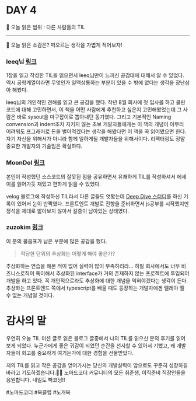 # DAY 4

🚀 오늘 읽은 범위 : 다른 사람들의 TIL

---

<aside>
🤔 오늘 읽은 소감은? 떠오르는 생각을 가볍게 적어보자!

</aside>

### leeq님 [링크](https://nomadcoders.co/community/thread/2215)

1장을 읽고 작성한 TIL을 읽으면서 leeq님만이 느끼신 공감대에 대해서 알 수 있었다. 역시 공학계열이라면 무엇인가 일맥상통하는 부분이 있을 수 밖에 없다는 생각을 장난삼아 해봤다.

leeq님의 개인적인 견해를 읽고 큰 공감을 했다. 작년 8월 회사에 첫 입사를 하고 클린코드에 대해 고민하면서, 이 책을 어떤 사람에게 추천하고 싶은지 고민해봤었는데 그 사람은 바로 sysout을 마구잡이로 뽑아내던 동기였다. 그리고 기본적인 Naming convension과 indent조차 지키지 않는 초보 개발자들에게는 이 책의 개념이 아무리 어려워도 프그래머로 돈을 벌어먹겠다는 생각을 해봤다면 이 책을 꼭 읽어봤으면 한다. 자기 자신을 위해서가 아니라 함께 일하게될 개발자들을 위해서이다. 리팩터링도 정말 중요한 개발자의 기술임은 확실하다.

### MoonDol [링크](https://velog.io/@inkyu0103/Books-Clean-Code-TIL-2)

본인이 작성했던 소스코드의 잘못된 점을 공유하면서 유쾌하게 TIL를 작성하셔서 에세이를 읽어가듯 재밌고 편하게 읽을 수 있었다.

velog 블로그에 작성하신 TIL라서 다른 글들도 엿봤는데 [Deep Dive 스터디](https://velog.io/@broccolism/%EB%93%9C%EB%94%94%EC%96%B4-%EC%99%84%EB%8F%85-%EB%AA%A8%EB%8D%98-%EC%9E%90%EB%B0%94%EC%8A%A4%ED%81%AC%EB%A6%BD%ED%8A%B8-Deep-Dive-%EC%8A%A4%ED%84%B0%EB%94%94-%ED%9B%84%EA%B8%B0)를 하신 기록이 있어서 눈이 반짝였다. 프론트엔트 개발로 전향을 준비하면서 js공부를 시작했지만 정석을 제대로 밟아보지 않아서 갈증이 남아있는 상태였다.

### zuzokim [링크](https://nomadcoders.co/community/thread/2187)

이 분의 물음표가 남은 부분에 많은 공감을 했다.

> 적당한 단위의 추상화는 어떻게 해야 좋은가?

추상화하는 연습을 해본 적이 없어 실력이 많이 부족하리라... 하필 회사에서도 너무 비즈니스로직이 특이해서 추상화된 interface가 거의 존재하지 않는 프로젝트에 투입되어 개발을 하고 있다. 꼭 개인적으로라도 추상화에 대한 개념을 익혀야겠다는 생각이 든다. 추상화는 프론트엔드 쪽에서 typescript를 배울 때도 등장하는 개발자에겐 뗄레야 뗄 수 없는 개념일 것이다.

# 감사의 말

우연히 오늘 TIL 미션 글로 읽은 블로그 글중에서 나의 TIL를 읽으신 분의 후기를 읽어보게 되었다. 누군가에게 좋은 귀감이 되었던 순간을 선사할 수 있어서 기뻤고, 왜 개발자들이 회고를 중요하게 여기는가에 대한 경험을 선물받았다.

저의 TIL를 읽고 작은 공감을 얻어가시는 당신의 개발실력이 앞으로도 꾸준히 성장하길 바라고 기도하겠습니다.🙏🏻 노마드코더 커뮤니티의 모든 취준생, 이직준비 직장인들을 응원합니다. 내일도 빡코딩!!

#노마드코더 #북클럽 #노개북
